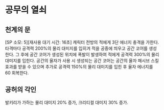 # 공무의 열쇠

## 천계의 문

[SP 소모: 5][재사용 대기 시간: 16초] 캐릭터 전방의 적에게 3단 에너지 충격을 가한다. 타격마다 공격력 200%의 물리 대미지를 입히겨 적을 공중에 띄우고 공간 코어를 생성한다. 그 후에 공간 코어가 생성된 위치에 폭발이 발생하여 적에게 공격력 300%의 물리 대미지를 입힌다.
공간의 율자가 사용 시 생성되는 공간 코어는 공간의 율자 패시브 스킬 효과를 받을 수 있으며 추가로 공격력 150%의 물리 대미지를 입힌 후 율자 에너지를 60 회복한다.

## 공허의 각인

발키리가 가하는 물리 대미지 20% 증가, 크리티컬 대미지 30% 증가.
